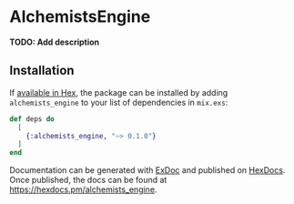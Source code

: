 # AlchemistsEngine

**TODO: Add description**

## Installation

If [available in Hex](https://hex.pm/docs/publish), the package can be installed
by adding `alchemists_engine` to your list of dependencies in `mix.exs`:

```elixir
def deps do
  [
    {:alchemists_engine, "~> 0.1.0"}
  ]
end
```

Documentation can be generated with [ExDoc](https://github.com/elixir-lang/ex_doc)
and published on [HexDocs](https://hexdocs.pm). Once published, the docs can
be found at <https://hexdocs.pm/alchemists_engine>.

